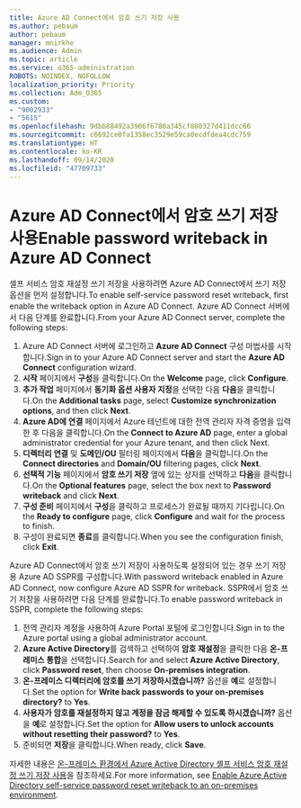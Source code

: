 ```yaml
---
title: Azure AD Connect에서 암호 쓰기 저장 사용
ms.author: pebaum
author: pebaum
manager: mnirkhe
ms.audience: Admin
ms.topic: article
ms.service: o365-administration
ROBOTS: NOINDEX, NOFOLLOW
localization_priority: Priority
ms.collection: Adm_O365
ms.custom:
- "9002933"
- "5615"
ms.openlocfilehash: 9dbb88492a3906f6780a345cf880327d411dcc66
ms.sourcegitcommit: c6692ce0fa1358ec3529e59ca0ecdfdea4cdc759
ms.translationtype: HT
ms.contentlocale: ko-KR
ms.lasthandoff: 09/14/2020
ms.locfileid: "47709733"
---
```

# <a name="enable-password-writeback-in-azure-ad-connect"></a><span data-ttu-id="47794-102">Azure AD Connect에서 암호 쓰기 저장 사용</span><span class="sxs-lookup"><span data-stu-id="47794-102">Enable password writeback in Azure AD Connect</span></span>

<span data-ttu-id="47794-103">셀프 서비스 암호 재설정 쓰기 저장을 사용하려면 Azure AD Connect에서 쓰기 저장 옵션을 먼저 설정합니다.</span><span class="sxs-lookup"><span data-stu-id="47794-103">To enable self-service password reset writeback, first enable the writeback option in Azure AD Connect.</span></span> <span data-ttu-id="47794-104">Azure AD Connect 서버에서 다음 단계를 완료합니다.</span><span class="sxs-lookup"><span data-stu-id="47794-104">From your Azure AD Connect server, complete the following steps:</span></span>

1. <span data-ttu-id="47794-105">Azure AD Connect 서버에 로그인하고 **Azure AD Connect** 구성 마법사를 시작합니다.</span><span class="sxs-lookup"><span data-stu-id="47794-105">Sign in to your Azure AD Connect server and start the **Azure AD Connect** configuration wizard.</span></span>
2. <span data-ttu-id="47794-106">**시작** 페이지에서 **구성**을 클릭합니다.</span><span class="sxs-lookup"><span data-stu-id="47794-106">On the **Welcome** page, click **Configure**.</span></span>
3. <span data-ttu-id="47794-107">**추가 작업** 페이지에서 **동기화 옵션 사용자 지정**을 선택한 다음 **다음**을 클릭합니다.</span><span class="sxs-lookup"><span data-stu-id="47794-107">On the **Additional tasks** page, select **Customize synchronization options**, and then click **Next**.</span></span>
4. <span data-ttu-id="47794-108">**Azure AD에 연결** 페이지에서 Azure 테넌트에 대한 전역 관리자 자격 증명을 입력한 후 다음을 클릭합니다.</span><span class="sxs-lookup"><span data-stu-id="47794-108">On the **Connect to Azure AD** page, enter a global administrator credential for your Azure tenant, and then click Next.</span></span>
5. <span data-ttu-id="47794-109">**디렉터리 연결** 및 **도메인/OU** 필터링 페이지에서 **다음**을 클릭합니다.</span><span class="sxs-lookup"><span data-stu-id="47794-109">On the **Connect directories** and **Domain/OU** filtering pages, click **Next**.</span></span>
6. <span data-ttu-id="47794-110">**선택적 기능** 페이지에서 **암호 쓰기 저장** 옆에 있는 상자를 선택하고 **다음**을 클릭합니다.</span><span class="sxs-lookup"><span data-stu-id="47794-110">On the **Optional features** page, select the box next to **Password writeback** and click **Next**.</span></span>
7. <span data-ttu-id="47794-111">**구성 준비** 페이지에서 **구성**을 클릭하고 프로세스가 완료될 때까지 기다립니다.</span><span class="sxs-lookup"><span data-stu-id="47794-111">On the **Ready to configure** page, click **Configure** and wait for the process to finish.</span></span>
8. <span data-ttu-id="47794-112">구성이 완료되면 **종료**를 클릭합니다.</span><span class="sxs-lookup"><span data-stu-id="47794-112">When you see the configuration finish, click **Exit**.</span></span>

<span data-ttu-id="47794-113">Azure AD Connect에서 암호 쓰기 저장이 사용하도록 설정되어 있는 경우 쓰기 저장용 Azure AD SSPR를 구성합니다.</span><span class="sxs-lookup"><span data-stu-id="47794-113">With password writeback enabled in Azure AD Connect, now configure Azure AD SSPR for writeback.</span></span>  <span data-ttu-id="47794-114">SSPR에서 암호 쓰기 저장을 사용하려면 다음 단계를 완료합니다.</span><span class="sxs-lookup"><span data-stu-id="47794-114">To enable password writeback in SSPR, complete the following steps:</span></span>

1. <span data-ttu-id="47794-115">전역 관리자 계정을 사용하여 Azure Portal 포털에 로그인합니다.</span><span class="sxs-lookup"><span data-stu-id="47794-115">Sign in to the Azure portal using a global administrator account.</span></span>
2. <span data-ttu-id="47794-116">**Azure Active Directory**를 검색하고 선택하여 **암호 재설정**을 클릭한 다음 **온-프레미스 통합**을 선택합니다.</span><span class="sxs-lookup"><span data-stu-id="47794-116">Search for and select **Azure Active Directory**, click **Password reset**, then choose **On-premises integration**.</span></span>
3. <span data-ttu-id="47794-117">**온-프레미스 디렉터리에 암호를 쓰기 저장하시겠습니까?** 옵션을 **예**로 설정합니다.</span><span class="sxs-lookup"><span data-stu-id="47794-117">Set the option for **Write back passwords to your on-premises directory?** to **Yes**.</span></span>
4. <span data-ttu-id="47794-118">**사용자가 암호를 재설정하지 않고 계정을 잠금 해제할 수 있도록 하시겠습니까?** 옵션을 **예**로 설정합니다.</span><span class="sxs-lookup"><span data-stu-id="47794-118">Set the option for **Allow users to unlock accounts without resetting their password?** to **Yes**.</span></span>
5. <span data-ttu-id="47794-119">준비되면 **저장**을 클릭합니다.</span><span class="sxs-lookup"><span data-stu-id="47794-119">When ready, click **Save**.</span></span>

<span data-ttu-id="47794-120">자세한 내용은 [온-프레미스 환경에서 Azure Active Directory 셀프 서비스 암호 재설정 쓰기 저장 사용](https://docs.microsoft.com/azure/active-directory/authentication/tutorial-enable-sspr-writeback)을 참조하세요.</span><span class="sxs-lookup"><span data-stu-id="47794-120">For more information, see [Enable Azure Active Directory self-service password reset writeback to an on-premises environment](https://docs.microsoft.com/azure/active-directory/authentication/tutorial-enable-sspr-writeback).</span></span>
